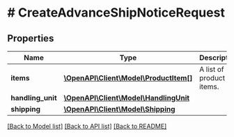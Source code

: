 # # CreateAdvanceShipNoticeRequest

## Properties

Name | Type | Description | Notes
------------ | ------------- | ------------- | -------------
**items** | [**\OpenAPI\Client\Model\ProductItem[]**](ProductItem.md) | A list of product items. |
**handling_unit** | [**\OpenAPI\Client\Model\HandlingUnit**](HandlingUnit.md) |  | [optional]
**shipping** | [**\OpenAPI\Client\Model\Shipping**](Shipping.md) |  | [optional]

[[Back to Model list]](../../README.md#models) [[Back to API list]](../../README.md#endpoints) [[Back to README]](../../README.md)
